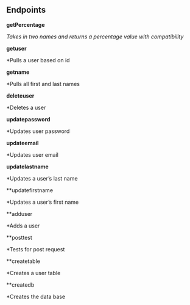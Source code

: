 ## Endpoints

**getPercentage**

*Takes in two names and returns a percentage value with compatibility*

**getuser**

*Pulls a user based on id

**getname**

*Pulls all first and last names

**deleteuser**

*Deletes a user

**updatepassword**

*Updates user password

**updateemail**

*Updates user email

**updatelastname**

*Updates a user’s last name

**updatefirstname

*Updates a user’s first name

**adduser

*Adds a user

**posttest

*Tests for post request

**createtable

*Creates a user table

**createdb

*Creates the data base

